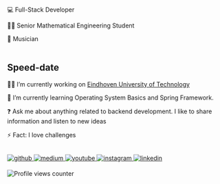 💻 Full-Stack Developer

👨‍🎓 Senior Mathematical Engineering Student  
  
🎸 Musician  
<br/>  


## Speed-date  
👨‍💼 I’m currently working on [Eindhoven University of Technology](https://www.tue.nl/en/)  
  

👀 I’m currently learning Operating System Basics and Spring Framework.  
  

❓ Ask me about anything related to backend development. I like to share information and listen to new ideas  
  

⚡ Fact: I love challenges  
  

<br/> 

<a href="https://github.com/onurkybsi" target="_blank">
<img src=https://img.shields.io/badge/github-%2324292e.svg?&style=for-the-badge&logo=github&logoColor=white alt=github style="margin-bottom: 5px;" />
</a>
<a href="https://medium.com/@onurbpm" target="_blank">
<img src=https://img.shields.io/badge/medium-%23292929.svg?&style=for-the-badge&logo=medium&logoColor=white alt=medium style="margin-bottom: 5px;" />
</a>
<a href="https://www.youtube.com/channel/UCQMSfa1zy56MmPgsxbxbc9Q" target="_blank">
<img src=https://img.shields.io/badge/youtube-%23EE4831.svg?&style=for-the-badge&logo=youtube&logoColor=white alt=youtube style="margin-bottom: 5px;" />
</a>
<a href="https://www.instagram.com/onurkyabasi/" target="_blank">
<img src=https://img.shields.io/badge/instagram-%23000000.svg?&style=for-the-badge&logo=instagram&logoColor=white alt=instagram style="margin-bottom: 5px;" />
</a>
<a href="https://www.linkedin.com/in/kayabasionur/" target="_blank">
<img src=https://img.shields.io/badge/linkedin-%231E77B5.svg?&style=for-the-badge&logo=linkedin&logoColor=white alt=linkedin style="margin-bottom: 5px;" />
</a>  

![Profile views counter](https://komarev.com/ghpvc/?username=onurkybsi&&style=flat-square)  
